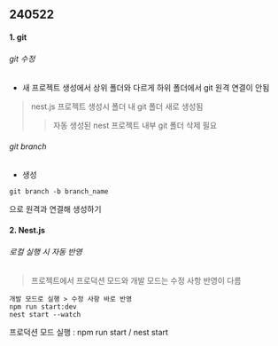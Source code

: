 ## 240522

#### 1. git 
###### git 수정
 * 새 프로젝트 생성에서 상위 폴더와 다르게 하위 폴더에서 git 원격 연결이 안됨
 > nest.js 프로젝트 생성시 폴더 내 git 폴더 새로 생성됨
 >> 자동 생성된 nest 프로젝트 내부 git 폴더 삭제 필요

###### git branch
* 생성
```
git branch -b branch_name
```
으로 원격과 연결해 생성하기

#### 2. Nest.js
###### 로컬 실행 시 자동 반영
> 프로젝트에서 프로덕션 모드와 개발 모드는 수정 사항 반영이 다름
```
개발 모드로 실행 > 수정 사항 바로 반영
npm run start:dev
nest start --watch
```
프로덕션 모드 실행 : npm run start / nest start


